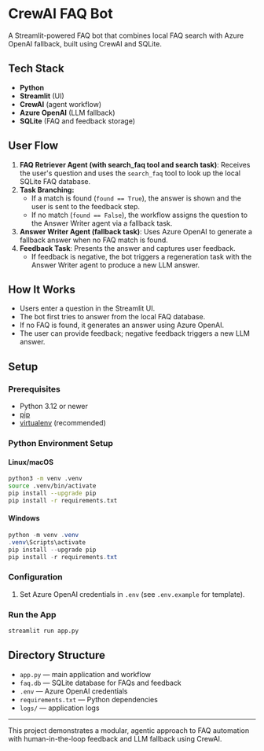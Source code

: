 # CrewAI FAQ Bot

A Streamlit-powered FAQ bot that combines local FAQ search with Azure OpenAI fallback, built using CrewAI and SQLite.

## Tech Stack

- **Python**
- **Streamlit** (UI)
- **CrewAI** (agent workflow)
- **Azure OpenAI** (LLM fallback)
- **SQLite** (FAQ and feedback storage)

## User Flow

1. **FAQ Retriever Agent (with search_faq tool and search task)**: Receives the user's question and uses the `search_faq` tool to look up the local SQLite FAQ database.
2. **Task Branching:**
   - If a match is found (`found == True`), the answer is shown and the user is sent to the feedback step.
   - If no match (`found == False`), the workflow assigns the question to the Answer Writer agent via a fallback task.
3. **Answer Writer Agent (fallback task)**: Uses Azure OpenAI to generate a fallback answer when no FAQ match is found.
4. **Feedback Task**: Presents the answer and captures user feedback.
   - If feedback is negative, the bot triggers a regeneration task with the Answer Writer agent to produce a new LLM answer.

## How It Works

- Users enter a question in the Streamlit UI.
- The bot first tries to answer from the local FAQ database.
- If no FAQ is found, it generates an answer using Azure OpenAI.
- The user can provide feedback; negative feedback triggers a new LLM answer.

## Setup

### Prerequisites

- Python 3.12 or newer
- [pip](https://pip.pypa.io/en/stable/installation/)
- [virtualenv](https://virtualenv.pypa.io/en/latest/) (recommended)

### Python Environment Setup

#### Linux/macOS

```bash
python3 -m venv .venv
source .venv/bin/activate
pip install --upgrade pip
pip install -r requirements.txt
```

#### Windows

```powershell
python -m venv .venv
.venv\Scripts\activate
pip install --upgrade pip
pip install -r requirements.txt
```

### Configuration

1. Set Azure OpenAI credentials in `.env` (see `.env.example` for template).

### Run the App

```bash
streamlit run app.py
```

## Directory Structure

- `app.py` — main application and workflow
- `faq.db` — SQLite database for FAQs and feedback
- `.env` — Azure OpenAI credentials
- `requirements.txt` — Python dependencies
- `logs/` — application logs

---

This project demonstrates a modular, agentic approach to FAQ automation with human-in-the-loop feedback and LLM fallback using CrewAI.
